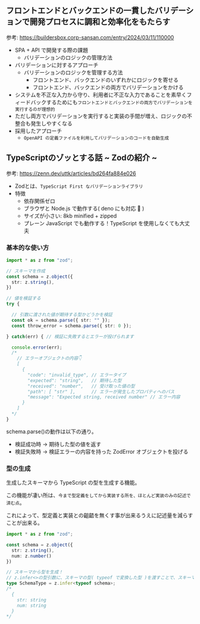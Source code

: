 ## フロントエンドとバックエンドの一貫したバリデーションで開発プロセスに調和と効率化をもたらす

参考: https://buildersbox.corp-sansan.com/entry/2024/03/11/110000

- SPA + API で開発する際の課題
  - バリデーションのロジックの管理方法
- バリデーションに対するアプローチ
  - バリデーションのロジックを管理する方法
    - フロントエンド、バックエンドのいずれかにロジックを寄せる
    - フロントエンド、バックエンドの両方でバリデーションをかける
- システムを不正な入力から守り、利用者に不正な入力であることを素早くフィードバックするためにも`フロントエンドとバックエンドの両方でバリデーションを実行するのが理想的`
- ただし両方でバリデーションを実行すると実装の手間が増え、ロジックの不整合も発生しやすくなる
- 採用したアプローチ
  - `OpenAPI の定義ファイルを利用してバリデーションのコードを自動生成`

## TypeScriptのゾッとする話 ~ Zodの紹介 ~

参考: https://zenn.dev/uttk/articles/bd264fa884e026

- Zodとは、`TypeScript First なバリデーションライブラリ`
- 特徴
  - 依存関係ゼロ
  - ブラウザと Node.js で動作する( deno にも対応 🦕 )
  - サイズが小さい: 8kb minified + zipped
  - プレーン JavaScript でも動作する！TypeScript を使用しなくても大丈夫

### 基本的な使い方

```ts
import * as z from "zod";

// スキーマを作成
const schema = z.object({
  str: z.string(),
})

// 値を検証する
try {

  // 引数に渡された値が期待する型かどうかを検証
  const ok = schema.parse({ str: "" });
  const throw_error = schema.parse({ str: 0 });

} catch(err) { // 検証に失敗するとエラーが投げられます

  console.error(err);
  /*
    // エラーオブジェクトの内容👇
    [
      {
        "code": "invalid_type", // エラータイプ
        "expected": "string",   // 期待した型
        "received": "number",   // 受け取った値の型
        "path": [ "str" ],      // エラーが発生したプロパティへのパス
        "message": "Expected string, received number" // エラー内容
      }
    ]
  */
}
```

schema.parse()の動作は以下の通り。

- 検証成功時 -> 期待した型の値を返す
-  検証失敗時 -> 検証エラーの内容を持った ZodError オブジェクトを投げる

### 型の生成

生成したスキーマから TypeScript の型を生成する機能。

この機能が凄い所は、`今まで型定義をしてから実装する所を、ほとんど実装のみの記述で済む点`。

これによって、型定義と実装との齟齬を無くす事が出来るうえに記述量を減らすことが出来る。

```ts
import * as z from "zod";

const schema = z.object({
  str: z.string(),
  num: z.number()
})

// スキーマから型を生成！
// z.infer<>の型引数に、スキーマの型( typeof で変換した型 )を渡すことで、スキーマが期待している値の型を生成することが出来る
type SchemaType = z.infer<typeof schema>;
/*
  {
    str: string
    num: string
  }
*/
```
